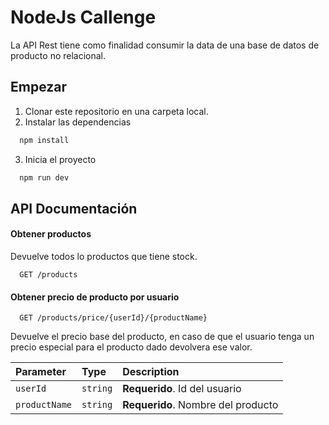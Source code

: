 
# NodeJs Callenge

La API Rest tiene como finalidad consumir la data de una base de datos de producto no relacional.

## Empezar

1. Clonar este repositorio en una carpeta local.
2. Instalar las dependencias

```bash
  npm install
```
3. Inicia el proyecto
```bash
  npm run dev
```
    
## API Documentación

#### Obtener productos

Devuelve todos lo productos que tiene stock.

```http
  GET /products
```

#### Obtener precio de producto por usuario

```http
  GET /products/price/{userId}/{productName}
```

Devuelve el precio base del producto, en caso de que el usuario tenga un precio especial para el producto dado devolvera ese valor.

| Parameter | Type     | Description                       |
| :-------- | :------- | :-------------------------------- |
| `userId`      | `string` | **Requerido**. Id del usuario |
| `productName` | `string`  | **Requerido**. Nombre del producto |


